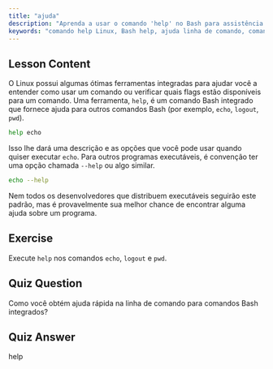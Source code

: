 ```yaml
---
title: "ajuda"
description: "Aprenda a usar o comando 'help' no Bash para assistência rápida na linha de comando. Entenda os comandos integrados e encontre opções para programas Linux."
keywords: "comando help Linux, Bash help, ajuda linha de comando, comandos Linux, Linux para iniciantes, tutorial Linux, tutorial Bash"
---
```


## Lesson Content

O Linux possui algumas ótimas ferramentas integradas para ajudar você a entender como usar um comando ou verificar quais flags estão disponíveis para um comando. Uma ferramenta, `help`, é um comando Bash integrado que fornece ajuda para outros comandos Bash (por exemplo, `echo`, `logout`, `pwd`).

```bash
help echo
```

Isso lhe dará uma descrição e as opções que você pode usar quando quiser executar `echo`. Para outros programas executáveis, é convenção ter uma opção chamada `--help` ou algo similar.

```bash
echo --help
```

Nem todos os desenvolvedores que distribuem executáveis seguirão este padrão, mas é provavelmente sua melhor chance de encontrar alguma ajuda sobre um programa.

## Exercise

Execute `help` nos comandos `echo`, `logout` e `pwd`.

## Quiz Question

Como você obtém ajuda rápida na linha de comando para comandos Bash integrados?

## Quiz Answer

help
